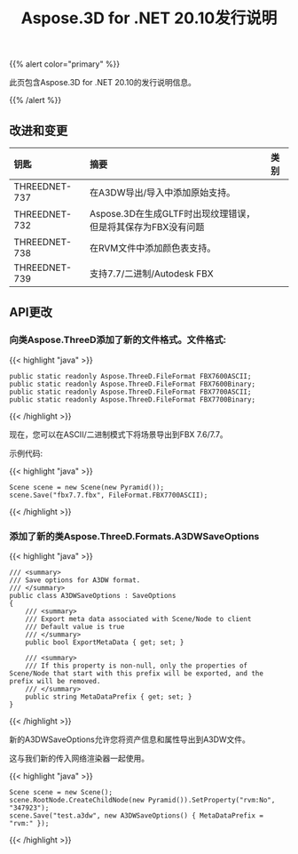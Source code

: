 ﻿---
title: Aspose.3D for .NET 20.10发行说明
type: docs
weight: 7
url: /zh/net/aspose-3d-for-net-20-10-release-notes/
---
{{% alert color="primary" %}}

此页包含Aspose.3D for .NET 20.10的发行说明信息。

{{% /alert %}}
## **改进和变更**

|**钥匙**|**摘要**|**类别**|
|:- |:- |:- |
|THREEDNET-737 |在A3DW导出/导入中添加原始支持。|
|THREEDNET-732 |Aspose.3D在生成GLTF时出现纹理错误，但是将其保存为FBX没有问题|
|THREEDNET-738 |在RVM文件中添加颜色表支持。|
|THREEDNET-739 |支持7.7/二进制/Autodesk FBX|

## API更改 ##

### 向类Aspose.ThreeD添加了新的文件格式。文件格式:

{{< highlight "java" >}}

    public static readonly Aspose.ThreeD.FileFormat FBX7600ASCII;
    public static readonly Aspose.ThreeD.FileFormat FBX7600Binary;
    public static readonly Aspose.ThreeD.FileFormat FBX7700ASCII;
    public static readonly Aspose.ThreeD.FileFormat FBX7700Binary;

{{< /highlight >}}

现在，您可以在ASCII/二进制模式下将场景导出到FBX 7.6/7.7。

示例代码:

{{< highlight "java" >}}

    Scene scene = new Scene(new Pyramid());
    scene.Save("fbx7.7.fbx", FileFormat.FBX7700ASCII);

{{< /highlight >}}


### 添加了新的类Aspose.ThreeD.Formats.A3DWSaveOptions

{{< highlight "java" >}}

    /// <summary>
    /// Save options for A3DW format.
    /// </summary>
    public class A3DWSaveOptions : SaveOptions
    {
        /// <summary>
        /// Export meta data associated with Scene/Node to client
        /// Default value is true
        /// </summary>
        public bool ExportMetaData { get; set; }

        /// <summary>
        /// If this property is non-null, only the properties of Scene/Node that start with this prefix will be exported, and the prefix will be removed.
        /// </summary>
        public string MetaDataPrefix { get; set; }
    }

{{< /highlight >}}

新的A3DWSaveOptions允许您将资产信息和属性导出到A3DW文件。

这与我们新的传入网络渲染器一起使用。

{{< highlight "java" >}}

    Scene scene = new Scene();
    scene.RootNode.CreateChildNode(new Pyramid()).SetProperty("rvm:No", "347923");
    scene.Save("test.a3dw", new A3DWSaveOptions() { MetaDataPrefix = "rvm:" });

{{< /highlight >}}
